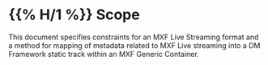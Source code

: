 # {{% H/1 %}} Scope

This document specifies constraints for an MXF Live Streaming format and a
method for mapping of metadata related to MXF Live streaming into a DM Framework
static track within an MXF Generic Container.
